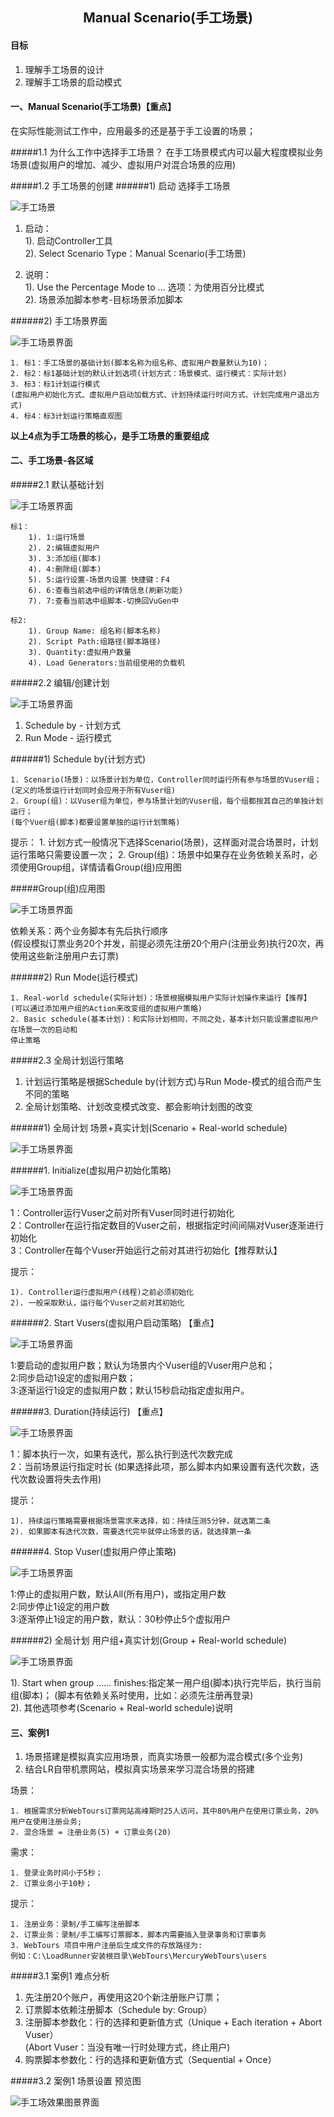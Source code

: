 ## <center>Manual Scenario(手工场景)</center>
#### 目标
1. 理解手工场景的设计
2. 理解手工场景的启动模式

#### 一、Manual Scenario(手工场景)【重点】

在实际性能测试工作中，应用最多的还是基于手工设置的场景；

#####1.1 为什么工作中选择手工场景？
在手工场景模式内可以最大程度模拟业务场景(虚拟用户的增加、减少、虚拟用户对混合场景的应用)

#####1.2 手工场景的创建
######1) 启动 选择手工场景

![手工场景](/images2/Manual_01.png)

1. 启动：<br>
    1). 启动Controller工具<br>
    2). Select Scenario Type：Manual Scenario(手工场景)

2. 说明：<br>
    1). Use the Percentage Mode to ... 选项：为使用百分比模式<br>
    2). 场景添加脚本参考-目标场景添加脚本

######2) 手工场景界面

![手工场景界面](/images2/Manual_02.png)


    1. 标1：手工场景的基础计划(脚本名称为组名称、虚拟用户数量默认为10)；
    2. 标2：标1基础计划的默认计划选项(计划方式：场景模式、运行模式：实际计划)
    3. 标3：标1计划运行模式
    (虚拟用户初始化方式、虚拟用户启动加载方式、计划持续运行时间方式、计划完成用户退出方式)
    4. 标4：标3计划运行策略直观图

**以上4点为手工场景的核心，是手工场景的重要组成**

#### 二、手工场景-各区域
#####2.1 默认基础计划

![手工场景界面](/images2/Scenario_01.png)

    标1：
        1). 1:运行场景
        2). 2:编辑虚拟用户
        3). 3:添加组(脚本)
        4). 4:删除组(脚本)
        5). 5:运行设置-场景内设置 快捷键：F4
        6). 6:查看当前选中组的详情信息(刷新功能)
        7). 7:查看当前选中组脚本-切换回VuGen中

    标2:
        1). Group Name: 组名称(脚本名称)
        2). Script Path:组路径(脚本路径)
        3). Quantity:虚拟用户数量
        4). Load Generators:当前组使用的负载机

#####2.2 编辑/创建计划

![手工场景界面](/images2/Manual_05.png)

1. Schedule by - 计划方式
2. Run Mode - 运行模式

######1) Schedule by(计划方式)

    1. Scenario(场景)：以场景计划为单位，Controller同时运行所有参与场景的Vuser组；
    (定义的场景运行计划同时会应用于所有Vuser组)
    2. Group(组)：以Vuser组为单位，参与场景计划的Vuser组，每个组都按其自己的单独计划运行；
    (每个Vuer组(脚本)都要设置单独的运行计划策略)

提示：
    1. 计划方式一般情况下选择Scenario(场景)，这样面对混合场景时，计划运行策略只需要设置一次；
    2. Group(组)：场景中如果存在业务依赖关系时，必须使用Group组，详情请看Group(组)应用图

#####Group(组)应用图

![手工场景界面](/images2/Manual_06.png)

依赖关系：两个业务脚本有先后执行顺序<br>
(假设模拟订票业务20个并发，前提必须先注册20个用户(注册业务)执行20次，再使用这些新注册用户去订票)

######2) Run Mode(运行模式)

    1. Real-world schedule(实际计划)：场景根据模拟用户实际计划操作来运行【推荐】
    (可以通过添加用户组的Action来改变组的虚拟用户策略)
    2. Basic schedule(基本计划)：和实际计划相同，不同之处，基本计划只能设置虚拟用户在场景一次的启动和
    停止策略

#####2.3 全局计划运行策略

1. 计划运行策略是根据Schedule by(计划方式)与Run Mode-模式的组合而产生不同的策略
2. 全局计划策略、计划改变模式改变、都会影响计划图的改变

######1) 全局计划 场景+真实计划(Scenario + Real-world schedule)

![手工场景界面](/images2/Manual_07.png)

######1. Initialize(虚拟用户初始化策略)

![手工场景界面](/images2/Manual_08.png)

 1：Controller运行Vuser之前对所有Vuser同时进行初始化<br>
 2：Controller在运行指定数目的Vuser之前，根据指定时间间隔对Vuser逐渐进行初始化<br>
 3：Controller在每个Vuser开始运行之前对其进行初始化【推荐默认】

提示：

    1). Controller运行虚拟用户(线程)之前必须初始化
    2). 一般采取默认，运行每个Vuser之前对其初始化

######2. Start Vusers(虚拟用户启动策略) 【重点】

![手工场景界面](/images2/Manual_09.png)

1:要启动的虚拟用户数；默认为场景内个Vuser组的Vuser用户总和；<br>
2:同步启动1设定的虚拟用户数；<br>
3:逐渐运行1设定的虚拟用户数；默认15秒启动指定虚拟用户。

######3. Duration(持续运行) 【重点】

![手工场景界面](/images2/Manual_10.png)

1：脚本执行一次，如果有迭代，那么执行到迭代次数完成<br>
2：当前场景运行指定时长 (如果选择此项，那么脚本内如果设置有迭代次数，迭代次数设置将失去作用)

提示：

    1). 持续运行策略需要根据场景需求来选择，如：持续压测5分钟，就选第二条
    2). 如果脚本有迭代次数，需要迭代完毕就停止场景的话，就选择第一条

######4. Stop Vuser(虚拟用户停止策略)

![手工场景界面](/images2/Manual_11.png)

1:停止的虚拟用户数，默认All(所有用户)，或指定用户数<br>
2:同步停止1设定的用户数<br>
3:逐渐停止1设定的用户数，默认：30秒停止5个虚拟用户

######2) 全局计划 用户组+真实计划(Group + Real-world schedule)

![手工场景界面](/images2/Manual_12.png)

1). Start when group ...... finishes:指定某一用户组(脚本)执行完毕后，执行当前组(脚本)；
    (脚本有依赖关系时使用，比如：必须先注册再登录)<br>
2). 其他选项参考(Scenario + Real-world schedule)说明

#### 三、案例1

1. 场景搭建是模拟真实应用场景，而真实场景一般都为混合模式(多个业务)<br>
2. 结合LR自带机票网站，模拟真实场景来学习混合场景的搭建

场景：

    1. 根据需求分析WebTours订票网站高峰期时25人访问，其中80%用户在使用订票业务，20%用户在使用注册业务;
    2. 混合场景 = 注册业务(5) + 订票业务(20)
需求：

    1. 登录业务时间小于5秒；
    2. 订票业务小于10秒；
提示：

    1. 注册业务：录制/手工编写注册脚本
    2. 订票业务：录制/手工编写订票脚本，脚本内需要插入登录事务和订票事务
    3. WebTours 项目中用户注册后生成文件的存放路径为:
    例如：C:\LoadRunner安装根目录\WebTours\MercuryWebTours\users

#####3.1 案例1 难点分析

1. 先注册20个账户，再使用这20个新注册账户订票；<br>
2. 订票脚本依赖注册脚本（Schedule by: Group）<br>
3. 注册脚本参数化：行的选择和更新值方式（Unique + Each iteration + Abort Vuser）<br>
(Abort Vuser：当没有唯一行时处理方式，终止用户)<br>
4. 购票脚本参数化：行的选择和更新值方式（Sequential + Once）<br>

#####3.2 案例1 场景设置 预览图
 
![手工场效果图景界面](/images2/result_01.png)

